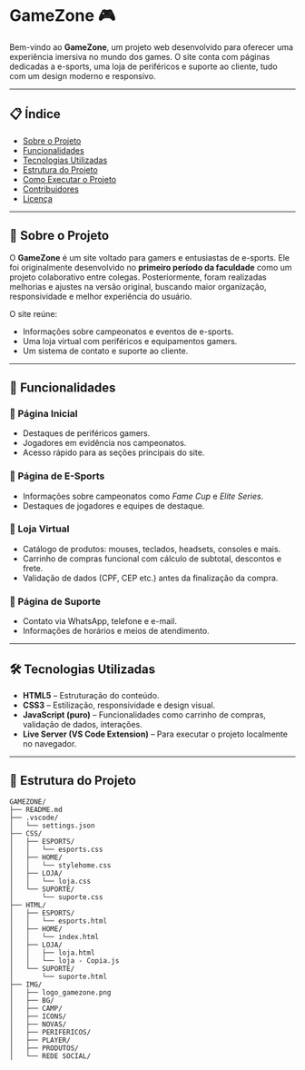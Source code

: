 # GameZone 🎮

Bem-vindo ao **GameZone**, um projeto web desenvolvido para oferecer uma experiência imersiva no mundo dos games. O site conta com páginas dedicadas a e-sports, uma loja de periféricos e suporte ao cliente, tudo com um design moderno e responsivo.

---

## 📋 Índice

- [Sobre o Projeto](#sobre-o-projeto)
- [Funcionalidades](#funcionalidades)
- [Tecnologias Utilizadas](#tecnologias-utilizadas)
- [Estrutura do Projeto](#estrutura-do-projeto)
- [Como Executar o Projeto](#como-executar-o-projeto)
- [Contribuidores](#contribuidores)
- [Licença](#licença)

---

## 📌 Sobre o Projeto

O **GameZone** é um site voltado para gamers e entusiastas de e-sports. Ele foi originalmente desenvolvido no **primeiro período da faculdade** como um projeto colaborativo entre colegas. Posteriormente, foram realizadas melhorias e ajustes na versão original, buscando maior organização, responsividade e melhor experiência do usuário.

O site reúne:

- Informações sobre campeonatos e eventos de e-sports.
- Uma loja virtual com periféricos e equipamentos gamers.
- Um sistema de contato e suporte ao cliente.

---

## 🚀 Funcionalidades

### 🔸 Página Inicial
- Destaques de periféricos gamers.
- Jogadores em evidência nos campeonatos.
- Acesso rápido para as seções principais do site.

### 🔸 Página de E-Sports
- Informações sobre campeonatos como *Fame Cup* e *Elite Series*.
- Destaques de jogadores e equipes de destaque.

### 🔸 Loja Virtual
- Catálogo de produtos: mouses, teclados, headsets, consoles e mais.
- Carrinho de compras funcional com cálculo de subtotal, descontos e frete.
- Validação de dados (CPF, CEP etc.) antes da finalização da compra.

### 🔸 Página de Suporte
- Contato via WhatsApp, telefone e e-mail.
- Informações de horários e meios de atendimento.

---

## 🛠️ Tecnologias Utilizadas

- **HTML5** – Estruturação do conteúdo.
- **CSS3** – Estilização, responsividade e design visual.
- **JavaScript (puro)** – Funcionalidades como carrinho de compras, validação de dados, interações.
- **Live Server (VS Code Extension)** – Para executar o projeto localmente no navegador.

---

## 📁 Estrutura do Projeto

```plaintext
GAMEZONE/
├── README.md
├── .vscode/
│   └── settings.json
├── CSS/
│   ├── ESPORTS/
│   │   └── esports.css
│   ├── HOME/
│   │   └── stylehome.css
│   ├── LOJA/
│   │   └── loja.css
│   └── SUPORTE/
│       └── suporte.css
├── HTML/
│   ├── ESPORTS/
│   │   └── esports.html
│   ├── HOME/
│   │   └── index.html
│   ├── LOJA/
│   │   ├── loja.html
│   │   └── loja - Copia.js
│   └── SUPORTE/
│       └── suporte.html
├── IMG/
│   ├── logo_gamezone.png
│   ├── BG/
│   ├── CAMP/
│   ├── ICONS/
│   ├── NOVAS/
│   ├── PERIFERICOS/
│   ├── PLAYER/
│   ├── PRODUTOS/
│   └── REDE SOCIAL/
